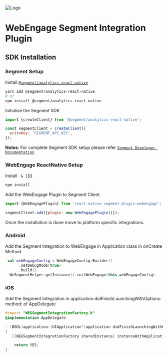 ![Logo](/.github/logo.png)

# WebEngage Segment Integration Plugin

## SDK Installation

### Segment Setup

Install [`@segment/analytics-react-native`](https://github.com/segmentio/analytics-react-native)

```sh
yarn add @segment/analytics-react-native
# or
npm install @segment/analytics-react-native
```

Initialise the Segment SDK

```js
import {createClient} from '@segment/analytics-react-native';

const segmentClient = createClient({
  writeKey: 'SEGMENT_API_KEY',
});
```

**Notes**: For complete Segment SDK setup please refer [`Segment Developer Documentation`](https://segment.com/docs/connections/sources/catalog/libraries/mobile/react-native/)

### WebEngage ReactNative Setup

Install ` & [`]()

```sh
npm install
```

Add the WebEngage Plugin to Segment Client.

```js
import {WebEngagePlugin} from 'react-native-segment-plugin-webengage';

segmentClient.add({plugin: new WebEngagePlugin()});
```

Once the installation is done move to platform specific integrations.

### Android

Add the Segment Integration to WebEngage in Application class in onCreate Method

```kotlin
 val webEngageConfig = WebEngageConfig.Builder()
      .setDebugMode(true)
      .build()
  WeSegmentHelper.getInstance().initWebEngage(this,webEngageConfig)
```

### iOS

Add the Segment Integration in application:didFinishLaunchingWithOptions: method: of AppDelegate

```Objective-C
#import "WEGSegmentIntegrationFactory.h"
@implementation AppDelegate

- (BOOL)application:(UIApplication*)application didFinishLaunchingWithOptions:(NSDictionary*)launchOptions
{
   [[WEGSegmentIntegrationFactory sharedInstance] instanceWithApplication:application launchOptions:launchOptions];

    return YES;
}
```
